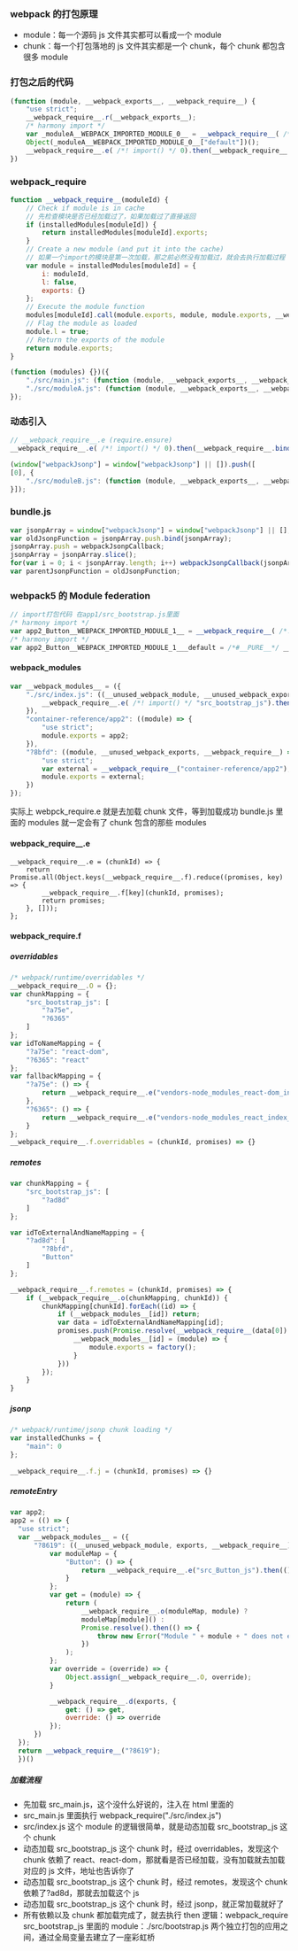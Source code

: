 ### webpack 的打包原理
- module：每一个源码 js 文件其实都可以看成一个 module
- chunk：每一个打包落地的 js 文件其实都是一个 chunk，每个 chunk 都包含很多 module

### 打包之后的代码
```javascript
(function (module, __webpack_exports__, __webpack_require__) {
    "use strict";
    __webpack_require__.r(__webpack_exports__);
    /* harmony import */
    var _moduleA__WEBPACK_IMPORTED_MODULE_0__ = __webpack_require__( /*!        ./moduleA */ "./src/moduleA.js");
    Object(_moduleA__WEBPACK_IMPORTED_MODULE_0__["default"])();
    __webpack_require__.e( /*! import() */ 0).then(__webpack_require__.bind(null, /*! ./moduleB             */ "./src/moduleB.js")).then(module => {});
})
```

### webpack_require
```javascript
function __webpack_require__(moduleId) {
    // Check if module is in cache
    // 先检查模块是否已经加载过了，如果加载过了直接返回
    if (installedModules[moduleId]) {
        return installedModules[moduleId].exports;
    }
    // Create a new module (and put it into the cache)
    // 如果一个import的模块是第一次加载，那之前必然没有加载过，就会去执行加载过程
    var module = installedModules[moduleId] = {
        i: moduleId,
        l: false,
        exports: {}
    };
    // Execute the module function
    modules[moduleId].call(module.exports, module, module.exports, __webpack_require__);
    // Flag the module as loaded
    module.l = true;
    // Return the exports of the module
    return module.exports;
}
```

```javascript
(function (modules) {})({
    "./src/main.js": (function (module, __webpack_exports__, __webpack_require__) {}),
    "./src/moduleA.js": (function (module, __webpack_exports__, __webpack_require__) {})
});
```

### 动态引入
```javascript
// __webpack_require__.e (require.ensure)
__webpack_require__.e( /*! import() */ 0).then(__webpack_require__.bind(null, /*! ./moduleB             */ "./src/moduleB.js")).then(module => {});
```
```javascript
(window["webpackJsonp"] = window["webpackJsonp"] || []).push([
[0], {
    "./src/moduleB.js": (function (module, __webpack_exports__, __webpack_require__) {})
}]);
```

### bundle.js
```javascript
var jsonpArray = window["webpackJsonp"] = window["webpackJsonp"] || [];
var oldJsonpFunction = jsonpArray.push.bind(jsonpArray);
jsonpArray.push = webpackJsonpCallback;
jsonpArray = jsonpArray.slice();
for(var i = 0; i < jsonpArray.length; i++) webpackJsonpCallback(jsonpArray[i]);
var parentJsonpFunction = oldJsonpFunction;
```
### webpack5 的 Module federation
```javascript
// import打包代码 在app1/src_bootstrap.js里面
/* harmony import */
var app2_Button__WEBPACK_IMPORTED_MODULE_1__ = __webpack_require__( /*! app2/Button */ "?ad8d");
/* harmony import */
var app2_Button__WEBPACK_IMPORTED_MODULE_1___default = /*#__PURE__*/ __webpack_require__.n(app2_Button__WEBPACK_IMPORTED_MODULE_1__);
```
#### webpack_modules
```javascript
var __webpack_modules__ = ({
    "./src/index.js": ((__unused_webpack_module, __unused_webpack_exports, __webpack_require__) => {
        __webpack_require__.e( /*! import() */ "src_bootstrap_js").then(__webpack_require__.bind(__webpack_require__, /*! ./bootstrap */ "./src/bootstrap.js"));
    }),
    "container-reference/app2": ((module) => {
        "use strict";
        module.exports = app2;
    }),
    "?8bfd": ((module, __unused_webpack_exports, __webpack_require__) => {
        "use strict";
        var external = __webpack_require__("container-reference/app2");
        module.exports = external;
    })
});
```
实际上 webpck_require.e 就是去加载 chunk 文件，等到加载成功 bundle.js 里面的 modules 就一定会有了 chunk 包含的那些 modules
#### webpack_require__.e
```
__webpack_require__.e = (chunkId) => {
    return Promise.all(Object.keys(__webpack_require__.f).reduce((promises, key) => {
        __webpack_require__.f[key](chunkId, promises);
        return promises;
    }, []));
};
```

#### webpack_require.f
##### overridables
```javascript
/* webpack/runtime/overridables */
__webpack_require__.O = {};
var chunkMapping = {
    "src_bootstrap_js": [
        "?a75e",
        "?6365"
    ]
};
var idToNameMapping = {
    "?a75e": "react-dom",
    "?6365": "react"
};
var fallbackMapping = {
    "?a75e": () => {
        return __webpack_require__.e("vendors-node_modules_react-dom_index_js").then(() => () => __webpack_require__("./node_modules/react-dom/index.js"))
    },
    "?6365": () => {
        return __webpack_require__.e("vendors-node_modules_react_index_js").then(() => () => __webpack_require__("./node_modules/react/index.js"))
    }
};
__webpack_require__.f.overridables = (chunkId, promises) => {}
```
##### remotes
```javascript
var chunkMapping = {
    "src_bootstrap_js": [
        "?ad8d"
    ]
};

var idToExternalAndNameMapping = {
    "?ad8d": [
        "?8bfd",
        "Button"
    ]
};

__webpack_require__.f.remotes = (chunkId, promises) => {
    if (__webpack_require__.o(chunkMapping, chunkId)) {
        chunkMapping[chunkId].forEach((id) => {
            if (__webpack_modules__[id]) return;
            var data = idToExternalAndNameMapping[id];
            promises.push(Promise.resolve(__webpack_require__(data[0]).get(data[1])).then((factory) => {
                __webpack_modules__[id] = (module) => {
                    module.exports = factory();
                }
            }))
        });
    }
}
```
##### jsonp
```javascript
/* webpack/runtime/jsonp chunk loading */
var installedChunks = {
    "main": 0
};
 
__webpack_require__.f.j = (chunkId, promises) => {}
```

##### remoteEntry
```javascript
var app2;
app2 = (() => {
  "use strict";
  var __webpack_modules__ = ({
      "?8619": ((__unused_webpack_module, exports, __webpack_require__) => {
          var moduleMap = {
              "Button": () => {
                  return __webpack_require__.e("src_Button_js").then(() => () => __webpack_require__( /*! ./src/Button */ "./src/Button.js"));
              }
          };
          var get = (module) => {
              return (
                  __webpack_require__.o(moduleMap, module) ?
                  moduleMap[module]() :
                  Promise.resolve().then(() => {
                      throw new Error("Module " + module + " does not exist in container.");
                  })
              );
          };
          var override = (override) => {
              Object.assign(__webpack_require__.O, override);
          }

          __webpack_require__.d(exports, {
              get: () => get,
              override: () => override
          });
      })
  });
  return __webpack_require__("?8619");
  })()
```

##### 加载流程
- 先加载 src_main.js，这个没什么好说的，注入在 html 里面的
- src_main.js 里面执行 webpack_require("./src/index.js")
- src/index.js 这个 module 的逻辑很简单，就是动态加载 src_bootstrap_js 这个 chunk
- 动态加载 src_bootstrap_js 这个 chunk 时，经过 overridables，发现这个 chunk 依赖了 react、react-dom，那就看是否已经加载，没有加载就去加载对应的 js 文件，地址也告诉你了
- 动态加载 src_bootstrap_js 这个 chunk 时，经过 remotes，发现这个 chunk 依赖了?ad8d，那就去加载这个 js
- 动态加载 src_bootstrap_js 这个 chunk 时，经过 jsonp，就正常加载就好了
- 所有依赖以及 chunk 都加载完成了，就去执行 then 逻辑：webpack_require src_bootstrap_js 里面的 module：./src/bootstrap.js
两个独立打包的应用之间，通过全局变量去建立了一座彩虹桥
